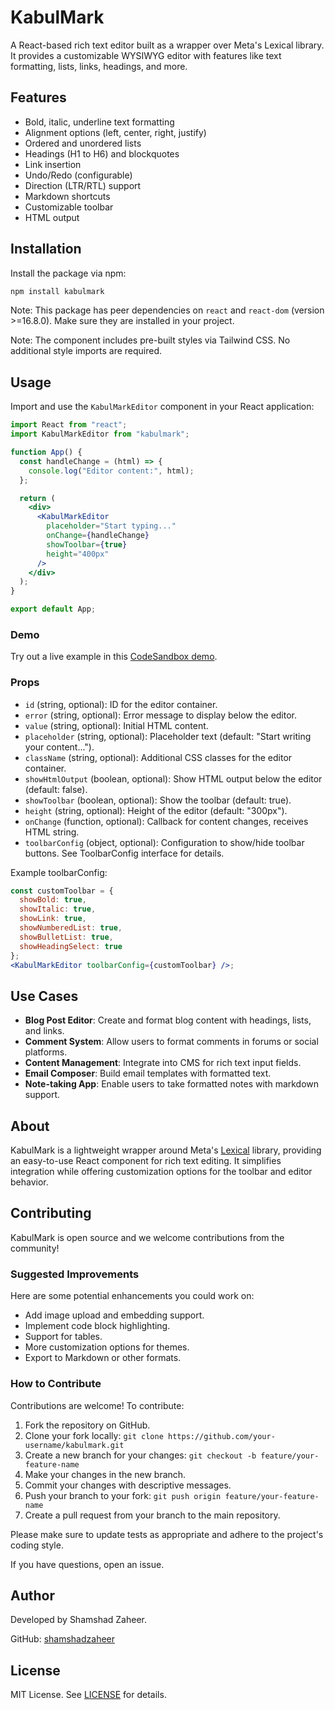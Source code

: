 # KabulMark

A React-based rich text editor built as a wrapper over Meta's Lexical library. It provides a customizable WYSIWYG editor with features like text formatting, lists, links, headings, and more.

## Features

- Bold, italic, underline text formatting
- Alignment options (left, center, right, justify)
- Ordered and unordered lists
- Headings (H1 to H6) and blockquotes
- Link insertion
- Undo/Redo (configurable)
- Direction (LTR/RTL) support
- Markdown shortcuts
- Customizable toolbar
- HTML output

## Installation

Install the package via npm:

```bash
npm install kabulmark
```

Note: This package has peer dependencies on `react` and `react-dom` (version >=16.8.0). Make sure they are installed in your project.

Note: The component includes pre-built styles via Tailwind CSS. No additional style imports are required.

## Usage

Import and use the `KabulMarkEditor` component in your React application:

```jsx
import React from "react";
import KabulMarkEditor from "kabulmark";

function App() {
  const handleChange = (html) => {
    console.log("Editor content:", html);
  };

  return (
    <div>
      <KabulMarkEditor
        placeholder="Start typing..."
        onChange={handleChange}
        showToolbar={true}
        height="400px"
      />
    </div>
  );
}

export default App;
```

### Demo

Try out a live example in this [CodeSandbox demo](https://codesandbox.io/p/sandbox/angry-swartz-zpch33).

### Props

- `id` (string, optional): ID for the editor container.
- `error` (string, optional): Error message to display below the editor.
- `value` (string, optional): Initial HTML content.
- `placeholder` (string, optional): Placeholder text (default: "Start writing your content...").
- `className` (string, optional): Additional CSS classes for the editor container.
- `showHtmlOutput` (boolean, optional): Show HTML output below the editor (default: false).
- `showToolbar` (boolean, optional): Show the toolbar (default: true).
- `height` (string, optional): Height of the editor (default: "300px").
- `onChange` (function, optional): Callback for content changes, receives HTML string.
- `toolbarConfig` (object, optional): Configuration to show/hide toolbar buttons. See ToolbarConfig interface for details.

Example toolbarConfig:

```jsx
const customToolbar = {
  showBold: true,
  showItalic: true,
  showLink: true,
  showNumberedList: true,
  showBulletList: true,
  showHeadingSelect: true
};
<KabulMarkEditor toolbarConfig={customToolbar} />;
```

## Use Cases

- **Blog Post Editor**: Create and format blog content with headings, lists, and links.
- **Comment System**: Allow users to format comments in forums or social platforms.
- **Content Management**: Integrate into CMS for rich text input fields.
- **Email Composer**: Build email templates with formatted text.
- **Note-taking App**: Enable users to take formatted notes with markdown support.

## About

KabulMark is a lightweight wrapper around Meta's [Lexical](https://lexical.dev/) library, providing an easy-to-use React component for rich text editing. It simplifies integration while offering customization options for the toolbar and editor behavior.

## Contributing

KabulMark is open source and we welcome contributions from the community!

### Suggested Improvements

Here are some potential enhancements you could work on:

- Add image upload and embedding support.
- Implement code block highlighting.
- Support for tables.
- More customization options for themes.
- Export to Markdown or other formats.

### How to Contribute

Contributions are welcome! To contribute:

1. Fork the repository on GitHub.
2. Clone your fork locally: `git clone https://github.com/your-username/kabulmark.git`
3. Create a new branch for your changes: `git checkout -b feature/your-feature-name`
4. Make your changes in the new branch.
5. Commit your changes with descriptive messages.
6. Push your branch to your fork: `git push origin feature/your-feature-name`
7. Create a pull request from your branch to the main repository.

Please make sure to update tests as appropriate and adhere to the project's coding style.

If you have questions, open an issue.

## Author

Developed by Shamshad Zaheer.

GitHub: [shamshadzaheer](https://github.com/shamshadzaheer)

## License

MIT License. See [LICENSE](LICENSE) for details.
